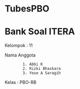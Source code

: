 # TubesPBO
# Bank Soal ITERA

Kelompok  : 11

Nama Anggota 

            1. Abbi K
            2. Rizki Bhaskara
            3. Yose A Saragih

Kelas     : PBO-RB
